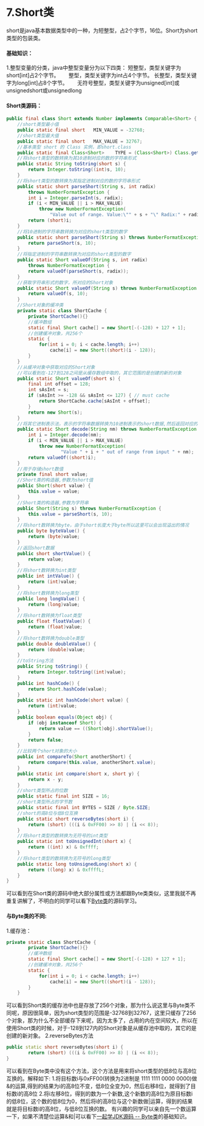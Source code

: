 # 7.Short类

short是java基本数据类型中的一种，为短整型，占2个字节，16位。Short为short类型的包装类。

#### 基础知识：

1.整型变量的分类，java中整型变量分为以下四类：
 短整型，类型关键字为short[int]占2个字节。　　
 整型，类型关键字为int占4个字节。
 长整型，类型关键字为long[int]占8个字节。　　
 无符号整型，类型关键字为unsigned[int]或unsignedshort或unsignedlong

#### Short类源码：

```java
public final class Short extends Number implements Comparable<Short> {
    //short类型最小值
    public static final short   MIN_VALUE = -32768;
    //short类型最大值
    public static final short   MAX_VALUE = 32767;
    //基本类型 short 的 Class 实例，即short.class
    public static final Class<Short>    TYPE = (Class<Short>) Class.getPrimitiveClass("short");
    //将short类型的数转换为其10进制对应的数的字符串形式
    public static String toString(short s) {
        return Integer.toString((int)s, 10);
    }
    //将short类型的数转换为其指定进制对应的数的字符串形式
    public static short parseShort(String s, int radix)
        throws NumberFormatException {
        int i = Integer.parseInt(s, radix);
        if (i < MIN_VALUE || i > MAX_VALUE)
            throw new NumberFormatException(
                "Value out of range. Value:\"" + s + "\" Radix:" + radix);
        return (short)i;
    }
    //将10进制的字符串数转换为对应的short类型的数字
    public static short parseShort(String s) throws NumberFormatException {
        return parseShort(s, 10);
    }
    //将指定进制的字符串数转换为对应的short类型的数字
    public static Short valueOf(String s, int radix)
        throws NumberFormatException {
        return valueOf(parseShort(s, radix));
    }
    //获取字符串形式的数字，所对应的Short对象
    public static Short valueOf(String s) throws NumberFormatException {
        return valueOf(s, 10);
    }
    //Short对象的缓冲类
    private static class ShortCache {
        private ShortCache(){}
        //缓冲数组
        static final Short cache[] = new Short[-(-128) + 127 + 1];
        //创建缓冲对象，共256个
        static {
            for(int i = 0; i < cache.length; i++)
                cache[i] = new Short((short)(i - 128));
        }
    }
    //从缓冲对象中获取对应的Short对象
    //可以看到在-127到128之间是从缓存数组中取的，其它范围的是创建的新的对象
    public static Short valueOf(short s) {
        final int offset = 128;
        int sAsInt = s;
        if (sAsInt >= -128 && sAsInt <= 127) { // must cache
            return ShortCache.cache[sAsInt + offset];
        }
        return new Short(s);
    }
    //将其它进制表示法，表示的字符串数据转换为10进制表示的short数据,然后返回对应的Short对象
    public static Short decode(String nm) throws NumberFormatException {
        int i = Integer.decode(nm);
        if (i < MIN_VALUE || i > MAX_VALUE)
            throw new NumberFormatException(
                    "Value " + i + " out of range from input " + nm);
        return valueOf((short)i);
    }
    //用于存储short数值
    private final short value;
    //Short类的构造器,参数为short值
    public Short(short value) {
        this.value = value;
    }
    //Short类的构造器,参数为字符串
    public Short(String s) throws NumberFormatException {
        this.value = parseShort(s, 10);
    }
    //将short数转换为byte，由于short长度大于byte所以这里可以会出现溢出的情况
    public byte byteValue() {
        return (byte)value;
    }
    //返回short数据
    public short shortValue() {
        return value;
    }
    //将short数转换为int类型
    public int intValue() {
        return (int)value;
    }
    //将short数转换为long类型
    public long longValue() {
        return (long)value;
    }
    //将short数转换为float类型
    public float floatValue() {
        return (float)value;
    }
    //将short数转换为double类型
    public double doubleValue() {
        return (double)value;
    }
    //toString方法
    public String toString() {
        return Integer.toString((int)value);
    }
    public int hashCode() {
        return Short.hashCode(value);
    }
    public static int hashCode(short value) {
        return (int)value;
    }
    public boolean equals(Object obj) {
        if (obj instanceof Short) {
            return value == ((Short)obj).shortValue();
        }
        return false;
    }
    //比较两个short对象的大小
    public int compareTo(Short anotherShort) {
        return compare(this.value, anotherShort.value);
    }
    public static int compare(short x, short y) {
        return x - y;
    }
    //short类型所占的位数
    public static final int SIZE = 16;
    //short类型所占的字节数
    public static final int BYTES = SIZE / Byte.SIZE;
    //short的高8位与低8位互换
    public static short reverseBytes(short i) {
        return (short) (((i & 0xFF00) >> 8) | (i << 8));
    }
    //将short类型的数转换为无符号的int类型
    public static int toUnsignedInt(short x) {
        return ((int) x) & 0xffff;
    }
    //将short类型的数转换为无符号的long类型
    public static long toUnsignedLong(short x) {
        return ((long) x) & 0xffffL;
    }
}
```

可以看到在Short类的源码中绝大部分属性或方法都跟Byte类类似，这里我就不再重复讲解了，不明白的同学可以看下[Byte类](https://www.jianshu.com/p/26bedb3ae3c4)的源码学习。

#### 与Byte类的不同:

1.缓存池：

```java
private static class ShortCache {
        private ShortCache(){}
        //缓冲数组
        static final Short cache[] = new Short[-(-128) + 127 + 1];
        //创建缓冲对象，共256个
        static {
            for(int i = 0; i < cache.length; i++)
                cache[i] = new Short((short)(i - 128));
        }
    }
```

可以看到Short类的缓存池中也是存放了256个对象，那为什么说这里与Byte类不同呢，原因很简单，因为short类型的范围是-32768到32767，这里只缓存了256个对象，那为什么不全部缓存下来呢，因为太多了，占用的内在空间较大，所以在使用Short类的时候，对于-128到127内的Short对象是从缓存池中取的，其它的是创建的新对象。
 2.reverseBytes方法

```cpp
public static short reverseBytes(short i) {
        return (short) (((i & 0xFF00) >> 8) | (i << 8));
}
```

可以看到在Byte类中没有这个方法，这个方法是用来将short类型的低8位与高8位互换的。解释如下:
 1.将目标数i与0xFF00(转换为2进制是 1111 1111 0000 0000)做&的运算,得到的结果为i的高8位不变，低8位全变为0，然后右移8位，就得到了目标数i的高8位
 2.将i左移8位，得到的数为一个新数,这个新数的高8位为原目标数i的低8位，这个数的低8位为0，然后将i的高8位与这个新数做|运算，得到的结果就是将目标数i的高8位，与低8位互换的数。
 有兴趣的同学可以亲自先一个数运算一下，如果不清楚位运算&和|可以看下[一起学JDK源码 -- Byte类](https://www.jianshu.com/p/26bedb3ae3c4)的基础知识。

